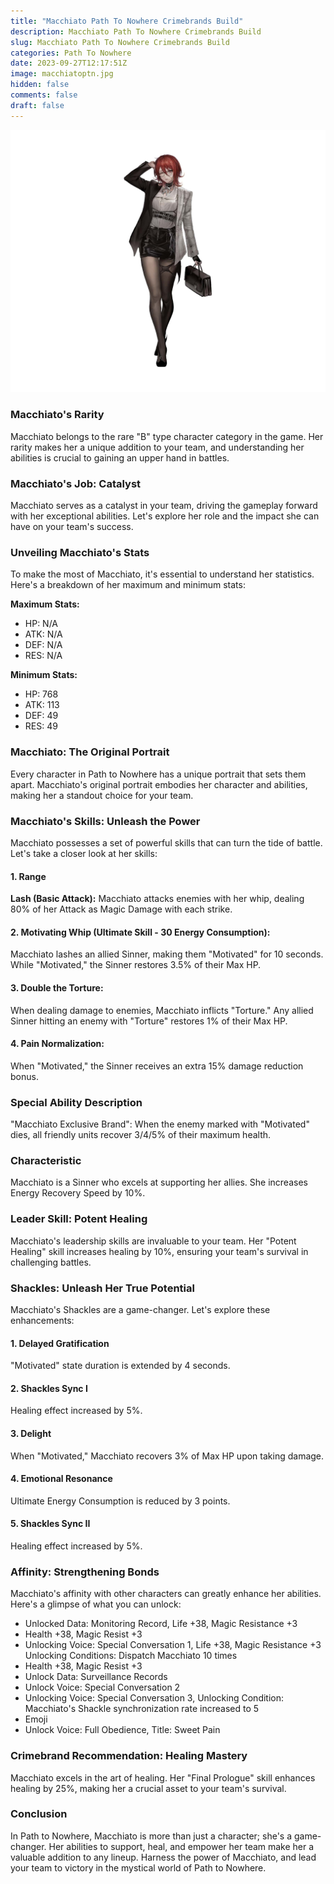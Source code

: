 ```yaml
---
title: "Macchiato Path To Nowhere Crimebrands Build"
description: Macchiato Path To Nowhere Crimebrands Build
slug: Macchiato Path To Nowhere Crimebrands Build
categories: Path To Nowhere
date: 2023-09-27T12:17:51Z
image: macchiatoptn.jpg
hidden: false
comments: false
draft: false
---
```


![macchiato crimebrands](macchiatoptn.jpg)

### Macchiato's Rarity

Macchiato belongs to the rare "B" type character category in the game. Her rarity makes her a unique addition to your team, and understanding her abilities is crucial to gaining an upper hand in battles.

### Macchiato's Job: Catalyst

Macchiato serves as a catalyst in your team, driving the gameplay forward with her exceptional abilities. Let's explore her role and the impact she can have on your team's success.

### Unveiling Macchiato's Stats

To make the most of Macchiato, it's essential to understand her statistics. Here's a breakdown of her maximum and minimum stats:

**Maximum Stats:**
- HP: N/A
- ATK: N/A
- DEF: N/A
- RES: N/A

**Minimum Stats:**
- HP: 768
- ATK: 113
- DEF: 49
- RES: 49

### Macchiato: The Original Portrait

Every character in Path to Nowhere has a unique portrait that sets them apart. Macchiato's original portrait embodies her character and abilities, making her a standout choice for your team.

### Macchiato's Skills: Unleash the Power

Macchiato possesses a set of powerful skills that can turn the tide of battle. Let's take a closer look at her skills:

#### 1. Range

**Lash (Basic Attack):**
Macchiato attacks enemies with her whip, dealing 80% of her Attack as Magic Damage with each strike.

#### 2. Motivating Whip (Ultimate Skill - 30 Energy Consumption):
Macchiato lashes an allied Sinner, making them "Motivated" for 10 seconds. While "Motivated," the Sinner restores 3.5% of their Max HP.

#### 3. Double the Torture:
When dealing damage to enemies, Macchiato inflicts "Torture." Any allied Sinner hitting an enemy with "Torture" restores 1% of their Max HP.

#### 4. Pain Normalization:
When "Motivated," the Sinner receives an extra 15% damage reduction bonus.

### Special Ability Description

"Macchiato Exclusive Brand": When the enemy marked with "Motivated" dies, all friendly units recover 3/4/5% of their maximum health.

### Characteristic

Macchiato is a Sinner who excels at supporting her allies. She increases Energy Recovery Speed by 10%.

### Leader Skill: Potent Healing

Macchiato's leadership skills are invaluable to your team. Her "Potent Healing" skill increases healing by 10%, ensuring your team's survival in challenging battles.

### Shackles: Unleash Her True Potential

Macchiato's Shackles are a game-changer. Let's explore these enhancements:

#### 1. Delayed Gratification
"Motivated" state duration is extended by 4 seconds.

#### 2. Shackles Sync I
Healing effect increased by 5%.

#### 3. Delight
When "Motivated," Macchiato recovers 3% of Max HP upon taking damage.

#### 4. Emotional Resonance
Ultimate Energy Consumption is reduced by 3 points.

#### 5. Shackles Sync II
Healing effect increased by 5%.

### Affinity: Strengthening Bonds

Macchiato's affinity with other characters can greatly enhance her abilities. Here's a glimpse of what you can unlock:

- Unlocked Data: Monitoring Record, Life +38, Magic Resistance +3
- Health +38, Magic Resist +3
- Unlocking Voice: Special Conversation 1, Life +38, Magic Resistance +3 Unlocking Conditions: Dispatch Macchiato 10 times
- Health +38, Magic Resist +3
- Unlock Data: Surveillance Records
- Unlock Voice: Special Conversation 2
- Unlocking Voice: Special Conversation 3, Unlocking Condition: Macchiato's Shackle synchronization rate increased to 5
- Emoji
- Unlock Voice: Full Obedience, Title: Sweet Pain

### Crimebrand Recommendation: Healing Mastery

Macchiato excels in the art of healing. Her "Final Prologue" skill enhances healing by 25%, making her a crucial asset to your team's survival.

### Conclusion

In Path to Nowhere, Macchiato is more than just a character; she's a game-changer. Her abilities to support, heal, and empower her team make her a valuable addition to any lineup. Harness the power of Macchiato, and lead your team to victory in the mystical world of Path to Nowhere.